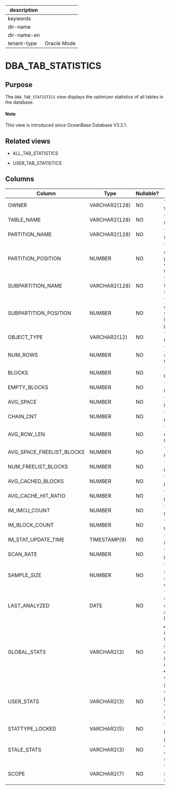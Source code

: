 | description ||
|---|---|
| keywords ||
| dir-name ||
| dir-name-en ||
| tenant-type | Oracle Mode |

# DBA_TAB_STATISTICS

## Purpose

The `DBA_TAB_STATISTICS` view displays the optimizer statistics of all tables in the database.

<main id="notice" type='explain'>
  <h4>Note</h4>
  <p>This view is introduced since OceanBase Database V3.2.1. </p>
</main>

## Related views

* ALL_TAB_STATISTICS

* USER_TAB_STATISTICS

## Columns

| Column | Type | **Nullable?** | Description |
|---------------------------|---------------|----------------|--------------------------------------------------------------------------------------------------------------------------------|
| OWNER | VARCHAR2(128) | NO | The owner of the object. |
| TABLE_NAME | VARCHAR2(128) | NO | The name of the table. |
| PARTITION_NAME | VARCHAR2(128) | NO | The name of the partition. |
| PARTITION_POSITION | NUMBER | NO | The position of the partition within the table. |
| SUBPARTITION_NAME | VARCHAR2(128) | NO | The name of the subpartition. |
| SUBPARTITION_POSITION | NUMBER | NO | The position of the subpartition in the partition. |
| OBJECT_TYPE | VARCHAR2(12) | NO | The type of the object. |
| NUM_ROWS | NUMBER | NO | The number of rows in the object. |
| BLOCKS | NUMBER | NO | The value is `NULL`. |
| EMPTY_BLOCKS | NUMBER | NO | The value is `NULL`. |
| AVG_SPACE | NUMBER | NO | The value is `NULL`. |
| CHAIN_CNT | NUMBER | NO | The value is `NULL`. |
| AVG_ROW_LEN | NUMBER | NO | The average row length of the object. |
| AVG_SPACE_FREELIST_BLOCKS | NUMBER | NO | The value is `NULL`. |
| NUM_FREELIST_BLOCKS | NUMBER | NO | The value is `NULL`. |
| AVG_CACHED_BLOCKS | NUMBER | NO | The value is `NULL`. |
| AVG_CACHE_HIT_RATIO | NUMBER | NO | The value is `NULL`. |
| IM_IMCU_COUNT | NUMBER | NO | The value is `NULL`. |
| IM_BLOCK_COUNT | NUMBER | NO | The value is `NULL`. |
| IM_STAT_UPDATE_TIME | TIMESTAMP(9) | NO | The value is `NULL`. |
| SCAN_RATE | NUMBER | NO | The value is `NULL`. |
| SAMPLE_SIZE | NUMBER | NO | The sample size when statistics are collected. |
| LAST_ANALYZED | DATE | NO | The date when the column was analyzed the last time. |
| GLOBAL_STATS | VARCHAR2(3) | NO | <li> `YES`: indicates that the statistics are directly collected or incrementally maintained.   <li> `NO`: other cases. |
| USER_STATS | VARCHAR2(3) | NO | Indicates whether the partition statistics are set by the user. |
| STATTYPE_LOCKED | VARCHAR2(5) | NO | The statistics lock type. |
| STALE_STATS | VARCHAR2(3) | NO | Indicates whether the statistics are stale. |
| SCOPE | VARCHAR2(7) | NO | The effective scope of the statistics. |
